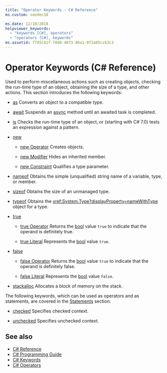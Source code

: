 ```yaml
---
title: "Operator Keywords - C# Reference"
ms.custom: seodec18

ms.date: 12/10/2018
helpviewer_keywords: 
  - "keywords [C#], operators"
  - "operators [C#], keywords"
ms.assetid: f745c81f-f8d8-4673-86a1-0f3a85cc63c3
---
```

# Operator Keywords (C# Reference)

Used to perform miscellaneous actions such as creating objects, checking the run-time type of an object, obtaining the size of a type, and other actions. This section introduces the following keywords:

- [as](as.md) Converts an object to a compatible type.

- [await](await.md) Suspends an [async](async.md) method until an awaited task is completed.

- [is](is.md) Checks the run-time type of an object, or (starting with C# 7.0) tests an expression against a pattern.

- [new](new.md)

  - [new Operator](new-operator.md) Creates objects.

  - [new Modifier](new-modifier.md) Hides an inherited member.

  - [new Constraint](new-constraint.md) Qualifies a type parameter.

- [nameof](nameof.md) Obtains the simple (unqualified) string name of a variable, type, or member.

- [sizeof](sizeof.md) Obtains the size of an unmanaged type.  

- [typeof](typeof.md) Obtains the <xref:System.Type?displayProperty=nameWithType> object for a type.  

- [true](true.md)  

  - [true Operator](true-false-operators.md) Returns the [bool](bool.md) value `true` to indicate that the operand is definitely true.

  - [true Literal](true-literal.md) Represents the [bool](bool.md) value `true`.

- [false](false.md)  

  - [false Operator](true-false-operators.md) Returns the [bool](bool.md) value `true` to indicate that the operand is definitely false.

  - [false Literal](false-literal.md) Represents the [bool](bool.md) value `false`.

- [stackalloc](stackalloc.md) Allocates a block of memory on the stack.  

The following keywords, which can be used as operators and as statements, are covered in the [Statements](statement-keywords.md) section:

- [checked](checked.md) Specifies checked context.  

- [unchecked](unchecked.md) Specifies unchecked context.  

## See also

- [C# Reference](../index.md)
- [C# Programming Guide](../../programming-guide/index.md)
- [C# Keywords](index.md)
- [C# Operators](../operators/index.md)
